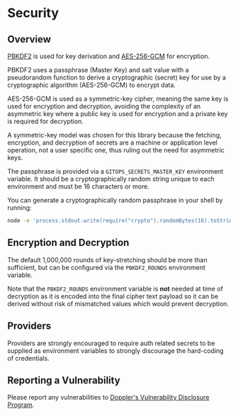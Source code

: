 # Security

## Overview

[PBKDF2](https://en.wikipedia.org/wiki/PBKDF2) is used for key derivation and [AES-256-GCM](https://en.wikipedia.org/wiki/Galois/Counter_Mode) for encryption.

PBKDF2 uses a passphrase (Master Key) and salt value with a pseudorandom function to derive a cryptographic (secret) key for use by a cryptographic algorithm (AES-256-GCM) to encrypt data.

AES-256-GCM is used as a symmetric-key cipher, meaning the same key is used for encryption and decryption, avoiding the complexity of an asymmetric key where a public key is used for encryption and a private key is required for decryption.

A symmetric-key model was chosen for this library because the fetching, encryption, and decryption of secrets are a machine or application level operation, not a user specific one, thus ruling out the need for asymmetric keys.

The passphrase is provided via a `GITOPS_SECRETS_MASTER_KEY` environment variable. It should be a cryptographically random string unique to each environment and must be 16 characters or more.

You can generate a cryptographically random passphrase in your shell by running:

```sh
node -e 'process.stdout.write(require("crypto").randomBytes(16).toString("hex"))'
```

## Encryption and Decryption

The default 1,000,000 rounds of key-stretching should be more than sufficient, but can be configured via the `PBKDF2_ROUNDS` environment variable.

Note that the `PBKDF2_ROUNDS` environment variable is **not** needed at time of decryption as it is encoded into the final cipher text payload so it can be derived without risk of mismatched values which would prevent decryption.

## Providers

Providers are strongly encouraged to require auth related secrets to be supplied as environment variables to strongly discourage the hard-coding of credentials.

## Reporting a Vulnerability

Please report any vulnerabilities to [Doppler's Vulnerability Disclosure Program](https://doppler.com/vdp).
